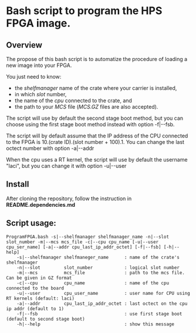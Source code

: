 # Bash script to program the HPS FPGA image.

## Overview

The propose of this bash script is to automatize the procedure of loading a new image into your FPGA.

You just need to know:
- the *shelfmanager* name of the crate where your carrier is installed,
- in which *slot* number,
- the name of the *cpu* connected to the crate, and
- the path to your *MCS* file (*MCS.GZ* files are also accepted).

The script will use by default the second stage boot method, but you can choose using the first stage boot method instead with option -f|--fsb.

The script will by default assume that the IP address of the CPU connected to the FPGA is 10.(crate ID).(slot number + 100).1. You can change the last octect number with option -a|--addr

When the cpu uses a RT kernel, the script will use by default the username "laci", but you can change it with option -u|--user

## Install

After cloning the repository, follow the instruction in  **README.dependencies.md**

## Script usage:
```
ProgramFPGA.bash -s|--shelfmanager shelfmanager_name -n|--slot slot_number -m|--mcs mcs_file -c|--cpu cpu_name [-u|--user cpu_ser_name] [-a|--addr cpu_last_ip_addr_octet] [-f|--fsb] [-h|--help]
    -s|--shelfmanager shelfmaneger_name      : name of the crate's shelfmanager
    -n|--slot         slot_number            : logical slot number
    -m|--mcs          mcs_file               : path to the mcs file. Can be given in GZ format
    -c|--cpu          cpu_name               : name of the cpu connected to the board
    -u|--user         cpu_user_name          : user name for CPU using RT kernels (default: laci)
    -a|--addr         cpu_last_ip_addr_octet : last octect on the cpu ip addr (default to 1)
    -f|--fsb                                 : use first stage boot (default to second stage boot)
    -h|--help                                : show this message
```
